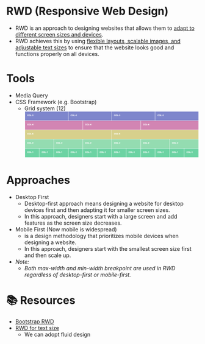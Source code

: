 # RWD (Responsive Web Design)
* RWD is an approach to designing websites that allows them to <u>adapt to different screen sizes and devices</u>.
* RWD achieves this by using <u>flexible layouts, scalable images, and adjustable text sizes</u> to ensure that the website looks good and functions properly on all devices.

# Tools
* Media Query
* CSS Framework (e.g. Bootstrap)
  * Grid system (12)
  <img src="../images/bootstrap-grid-system.png"></img>

# Approaches
* Desktop First
  * Desktop-first approach means designing a website for desktop devices first and then adapting it for smaller screen sizes.
  * In this approach, designers start with a large screen and add features as the screen size decreases.
* Mobile First (Now mobile is widespread)
  * is a design methodology that prioritizes mobile devices when designing a website.
  *  In this approach, designers start with the smallest screen size first and then scale up.
* *Note:*
  * *Both max-width and min-width breakpoint are used in RWD regardless of desktop-first or mobile-first.*

# :books: Resources
* [Bootstrap RWD](https://getbootstrap.com/docs/5.3/layout/breakpoints/)
* [RWD for text size](https://matthewjamestaylor.com/responsive-font-size#:~:text=Responsive%20web%20design%20is%20not,16px%20(source%2C%20source).)
  * We can adopt fluid design

